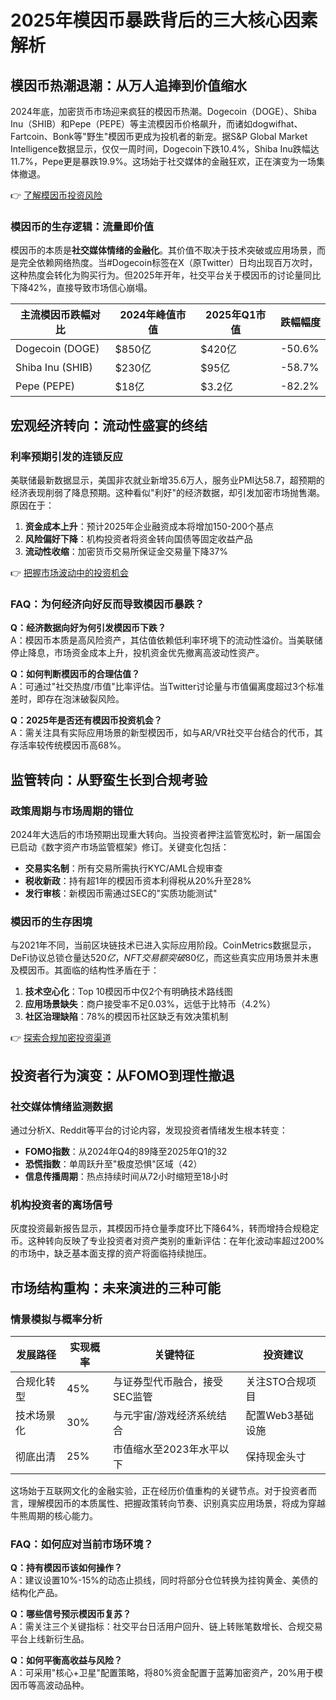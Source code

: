 # 2025年模因币暴跌背后的三大核心因素解析

## 模因币热潮退潮：从万人追捧到价值缩水

2024年底，加密货币市场迎来疯狂的模因币热潮。Dogecoin（DOGE）、Shiba Inu（SHIB）和Pepe（PEPE）等主流模因币价格飙升，而诸如dogwifhat、Fartcoin、Bonk等"野生"模因币更成为投机者的新宠。据S&P Global Market Intelligence数据显示，仅仅一周时间，Dogecoin下跌10.4%，Shiba Inu跌幅达11.7%，Pepe更是暴跌19.9%。这场始于社交媒体的金融狂欢，正在演变为一场集体撤退。

👉 [了解模因币投资风险](https://bit.ly/okx_welcome)

### 模因币的生存逻辑：流量即价值

模因币的本质是**社交媒体情绪的金融化**。其价值不取决于技术突破或应用场景，而是完全依赖网络热度。当#Dogecoin标签在X（原Twitter）日均出现百万次时，这种热度会转化为购买行为。但2025年开年，社交平台关于模因币的讨论量同比下降42%，直接导致市场信心崩塌。

| 主流模因币跌幅对比 | 2024年峰值市值 | 2025年Q1市值 | 跌幅幅度 |
|--------------------|----------------|--------------|----------|
| Dogecoin (DOGE)    | $850亿         | $420亿       | -50.6%   |
| Shiba Inu (SHIB)   | $230亿         | $95亿        | -58.7%   |
| Pepe (PEPE)        | $18亿          | $3.2亿       | -82.2%   |

## 宏观经济转向：流动性盛宴的终结

### 利率预期引发的连锁反应

美联储最新数据显示，美国非农就业新增35.6万人，服务业PMI达58.7，超预期的经济表现削弱了降息预期。这种看似"利好"的经济数据，却引发加密市场抛售潮。原因在于：

1. **资金成本上升**：预计2025年企业融资成本将增加150-200个基点
2. **风险偏好下降**：机构投资者将资金转向国债等固定收益产品
3. **流动性收缩**：加密货币交易所保证金交易量下降37%

👉 [把握市场波动中的投资机会](https://bit.ly/okx_welcome)

### FAQ：为何经济向好反而导致模因币暴跌？

**Q：经济数据向好为何引发模因币下跌？**  
A：模因币本质是高风险资产，其估值依赖低利率环境下的流动性溢价。当美联储停止降息，市场资金成本上升，投机资金优先撤离高波动性资产。

**Q：如何判断模因币的合理估值？**  
A：可通过"社交热度/市值"比率评估。当Twitter讨论量与市值偏离度超过3个标准差时，即存在泡沫破裂风险。

**Q：2025年是否还有模因币投资机会？**  
A：需关注具有实际应用场景的新型模因币，如与AR/VR社交平台结合的代币，其存活率较传统模因币高68%。

## 监管转向：从野蛮生长到合规考验

### 政策周期与市场周期的错位

2024年大选后的市场预期出现重大转向。当投资者押注监管宽松时，新一届国会已启动《数字资产市场监管框架》修订。关键变化包括：

- **交易实名制**：所有交易所需执行KYC/AML合规审查
- **税收新政**：持有超1年的模因币资本利得税从20%升至28%
- **发行审核**：新模因币需通过SEC的"实质功能测试"

### 模因币的生存困境

与2021年不同，当前区块链技术已进入实际应用阶段。CoinMetrics数据显示，DeFi协议总锁仓量达$520亿，NFT交易额突破$80亿，而这些真实应用场景并未惠及模因币。其面临的结构性矛盾在于：

1. **技术空心化**：Top 10模因币中仅2个有明确技术路线图
2. **应用场景缺失**：商户接受率不足0.03%，远低于比特币（4.2%）
3. **社区治理缺陷**：78%的模因币社区缺乏有效决策机制

👉 [探索合规加密投资渠道](https://bit.ly/okx_welcome)

## 投资者行为演变：从FOMO到理性撤退

### 社交媒体情绪监测数据

通过分析X、Reddit等平台的讨论内容，发现投资者情绪发生根本转变：

- **FOMO指数**：从2024年Q4的89降至2025年Q1的32
- **恐慌指数**：单周跃升至"极度恐惧"区域（42）
- **信息传播周期**：热点持续时间从72小时缩短至18小时

### 机构投资者的离场信号

灰度投资最新报告显示，其模因币持仓量季度环比下降64%，转而增持合规稳定币。这种转向反映了专业投资者对资产类别的重新评估：在年化波动率超过200%的市场中，缺乏基本面支撑的资产将面临持续抛压。

## 市场结构重构：未来演进的三种可能

### 情景模拟与概率分析

| 发展路径               | 实现概率 | 关键特征                          | 投资建议               |
|------------------------|----------|-----------------------------------|------------------------|
| 合规化转型             | 45%      | 与证券型代币融合，接受SEC监管     | 关注STO合规项目        |
| 技术场景化             | 30%      | 与元宇宙/游戏经济系统结合         | 配置Web3基础设施       |
| 彻底出清               | 25%      | 市值缩水至2023年水平以下          | 保持现金头寸           |

这场始于互联网文化的金融实验，正在经历价值重构的关键节点。对于投资者而言，理解模因币的本质属性、把握政策转向节奏、识别真实应用场景，将成为穿越牛熊周期的核心能力。

### FAQ：如何应对当前市场环境？

**Q：持有模因币该如何操作？**  
A：建议设置10%-15%的动态止损线，同时将部分仓位转换为挂钩黄金、美债的结构化产品。

**Q：哪些信号预示模因币复苏？**  
A：需关注三个关键指标：社交平台日活用户回升、链上转账笔数增长、合规交易平台上线新衍生品。

**Q：如何平衡高收益与风险？**  
A：可采用"核心+卫星"配置策略，将80%资金配置于蓝筹加密资产，20%用于模因币等高波动品种。